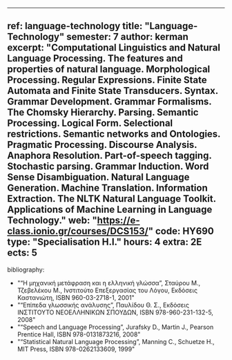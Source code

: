 
---
ref: language-technology
title: "Language-Technology"
semester: 7
author: kerman
excerpt: "Computational Linguistics and Natural Language Processing. The features and properties of natural language. Morphological Processing. Regular Expressions. Finite State Automata and Finite State Transducers. Syntax. Grammar Development. Grammar Formalisms. The Chomsky Hierarchy. Parsing. Semantic Processing. Logical Form. Selectional restrictions. Semantic networks and Ontologies. Pragmatic Processing. Discourse Analysis. Anaphora Resolution. Part-of-speech tagging. Stochastic parsing. Grammar Induction. Word Sense Disambiguation. Natural Language Generation. Machine Translation. Information Extraction. The NLTK Natural Language Toolkit. Applications of Machine Learning in Language Technology."
web: "https://e-class.ionio.gr/courses/DCS153/"
code: ΗΥ690
type: "Specialisation H.I."
hours: 4
extra: 2Ε
ects: 5
---


bibliography: 
  - "“Η μηχανική μετάφραση και η ελληνική γλώσσα”, Σταύρου Μ., Τζεβελέκου Μ., Ινστιτούτο Επεξεργασίας του Λόγου, Εκδόσεις Καστανιώτη, ISBN 960-03-2718-1, 2001" 
  - "“Επίπεδα γλωσσικής ανάλυσης”, Παυλίδου Θ. Σ., Εκδόσεις ΙΝΣΤΙΤΟΥΤΟ ΝΕΟΕΛΛΗΝΙΚΩΝ ΣΠΟΥΔΩΝ, ISBN 978-960-231-132-5, 2008" 
  - "“Speech and Language Processing”, Jurafsky D., Martin J., Pearson Prentice Hall, ISBN 978-0131873216, 2008"
  - "“Statistical Natural Language Processing”, Manning C., Schuetze H., MIT Press, ISBN 978-0262133609, 1999"
